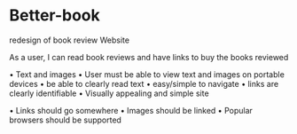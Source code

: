 # Better-book
redesign of book review Website

As a user, I can read book reviews and have links to buy the books reviewed

•	Text and images
•	User must be able to view text and images on portable devices
•	be able to clearly read text
•	easy/simple to navigate
•	links are clearly identifiable
•	Visually appealing and simple site

•	Links should go somewhere
•	Images should be linked
•	Popular browsers should be supported
